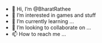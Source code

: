 - 👋 Hi, I’m @BharatRathee
- 👀 I’m interested in games and stuff
- 🌱 I’m currently learning ...
- 💞️ I’m looking to collaborate on ...
- 📫 How to reach me ...

<!---
BharatRathee/BharatRathee is a ✨ special ✨ repository because its `README.md` (this file) appears on your GitHub profile.
You can click the Preview link to take a look at your changes.
--->
